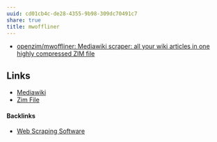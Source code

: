 ```yaml
---
uuid: cd01cb4c-de28-4355-9b98-309dc70491c7
share: true
title: mwoffliner
---
```

* [openzim/mwoffliner: Mediawiki scraper: all your wiki articles in one highly compressed ZIM file](https://github.com/openzim/mwoffliner)

## Links

* [Mediawiki](../dbc5424b-471d-4841-8bcd-136c70ad9ff2)
* [Zim File](../c5b40f81-61d3-4f4b-8178-edc8298be793)

#### Backlinks

* [Web Scraping Software](/9420cd7b-6e32-4285-b7cf-d9eb611020db)